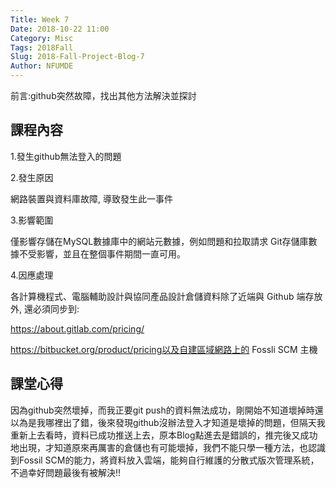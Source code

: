 ```yaml
---
Title: Week 7
Date: 2018-10-22 11:00
Category: Misc
Tags: 2018Fall
Slug: 2018-Fall-Project-Blog-7
Author: NFUMDE
---
```


前言:github突然故障，找出其他方法解決並探討

<!-- PELICAN_END_SUMMARY -->

課程內容
----

1.發生github無法登入的問題

2.發生原因

   網路裝置與資料庫故障, 導致發生此一事件

3.影響範圍

   僅影響存儲在MySQL數據庫中的網站元數據，例如問題和拉取請求 Git存儲庫數據不受影響，並且在整個事件期間一直可用。

4.因應處理

   各計算機程式、電腦輔助設計與協同產品設計倉儲資料除了近端與 Github 端存放外, 還必須同步到:

https://about.gitlab.com/pricing/

https://bitbucket.org/product/pricing以及自建區域網路上的 Fossli SCM 主機

課堂心得
----

因為github突然壞掉，而我正要git push的資料無法成功，剛開始不知道壞掉時還以為是我哪裡出了錯，後來發現github沒辦法登入才知道是壞掉的問題，但隔天我重新上去看時，資料已成功推送上去，原本Blog點進去是錯誤的，推完後又成功地出現，才知道原來再厲害的倉儲也有可能壞掉，我們不能只學一種方法，也認識到Fossil SCM的能力，將資料放入雲端，能夠自行維護的分散式版次管理系統，不過幸好問題最後有被解決!!


